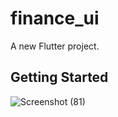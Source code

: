 # finance_ui

A new Flutter project.

## Getting Started

![Screenshot (81)](https://user-images.githubusercontent.com/112766296/202069421-6e9b0cd8-a6af-4c91-b329-1f5cd11ba6b8.png)
